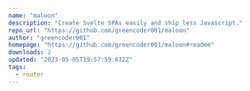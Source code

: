 ```yaml
---
name: "maloon"
description: "Create Svelte SPAs easily and ship less Javascript."
repo_url: "https://github.com/greencoder001/maloon"
author: "greencoder001"
homepage: "https://github.com/greencoder001/maloon#readme"
downloads: 2
updated: "2023-05-05T19:57:59.672Z"
tags: 
  - router
---
```

